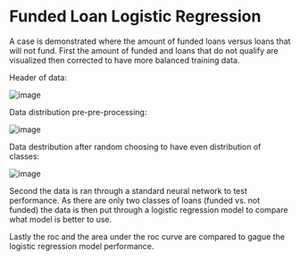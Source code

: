 # Funded Loan Logistic Regression

A case is demonstrated where the amount of funded loans versus loans that will not fund.  First the amount of funded and loans that do not qualify are visualized then corrected to have more balanced training data.  

Header of data:

![image](https://user-images.githubusercontent.com/58529391/160301127-06015402-910d-486c-afdd-419b0732ebd6.png)

Data distribution pre-pre-processing:

![image](https://user-images.githubusercontent.com/58529391/160301156-12613ba3-43f8-4a4d-a11c-04b0a36e6343.png)

Data destribution after random choosing to have even distribution of classes:

![image](https://user-images.githubusercontent.com/58529391/160301957-295d5d10-02cc-430d-968f-e0626bf2972a.png)

Second the data is ran through a standard neural network to test performance. As there are only two classes of loans (funded vs. not funded) the data is then put through a logistic regression model to compare what model is better to use.

Lastly the roc and the area under the roc curve are compared to gague the logistic regression model performance.  
